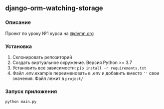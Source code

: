 ## django-orm-watching-storage

### Описание 
Проект по уроку №1 курса на [@dvmn.org](https://dvmn.org/modules/django-orm/)
### Установка
1. Склонировать репозиторий
2. Создать виртуальное окружение. Версия Python >= 3.7
3. Установить все зависимости: `pip install -r requirements.txt`  
4. Файл .env.example переименовать в .env и добавить вместо `''` свои значения. Файл лежит в `project/`

### Запуск приложения
```python
python main.py 
``` 
